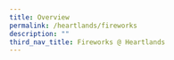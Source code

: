 ```yaml
---
title: Overview
permalink: /heartlands/fireworks
description: ""
third_nav_title: Fireworks @ Heartlands
---
```

